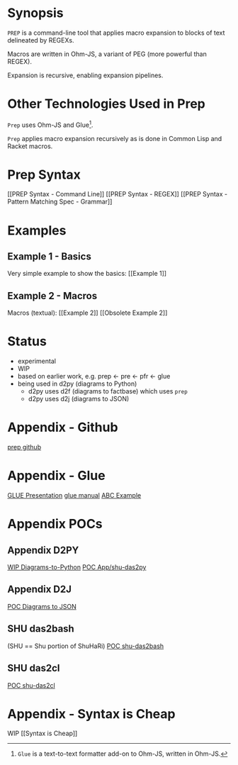 # Synopsis

`PREP` is a command-line tool that applies macro expansion to blocks of text delineated by REGEXs.

Macros are written in Ohm-JS, a variant of PEG (more powerful than REGEX).

Expansion is recursive, enabling expansion pipelines.

# Other Technologies Used in Prep

`Prep` uses Ohm-JS and Glue[^1].

[^1]:`Glue` is a text-to-text formatter add-on to Ohm-JS, written in Ohm-JS.

`Prep` applies macro expansion recursively as is done in Common Lisp and Racket macros.
# Prep Syntax
[[PREP Syntax - Command Line]]
[[PREP Syntax - REGEX]]
[[PREP Syntax - Pattern Matching Spec - Grammar]]

# Examples

## Example 1 - Basics
Very simple example to show the basics:
[[Example 1]]

## Example 2 - Macros
Macros (textual):
[[Example 2]]
[[Obsolete Example 2]]

# Status
- experimental
- WIP
- based on earlier work, e.g. prep <- pre <- pfr <- glue
- being used in d2py (diagrams to Python)
	- d2py uses d2f (diagrams to factbase) which uses `prep`
	- d2py uses d2j (diagrams to JSON)


# Appendix - Github
[prep github](https://github.com/guitarvydas/prep)
# Appendix - Glue
[GLUE Presentation](https://guitarvydas.github.io/2021/04/11/Glue-Tool.html)
[glue manual](https://guitarvydas.github.io/2021/03/24/Glue-Manual.html)
[ABC Example](https://guitarvydas.github.io/2021/09/15/ABC-Glue.html)

# Appendix POCs
## Appendix D2PY
[WIP Diagrams-to-Python](https://github.com/guitarvydas/d2py)
[POC App/shu-das2py](https://github.com/guitarvydas/app/tree/master/shu-das2py)
## Appendix D2J
[POC Diagrams to JSON](https://github.com/guitarvydas/app/tree/master/das2j)
## SHU das2bash
(SHU == Shu portion of ShuHaRi)
[POC shu-das2bash](https://github.com/guitarvydas/app/tree/master/shu-das2bash)
## SHU das2cl
[POC shu-das2cl](https://github.com/guitarvydas/app/tree/master/shu-das2cl)

# Appendix - Syntax is Cheap
WIP [[Syntax is Cheap]]
